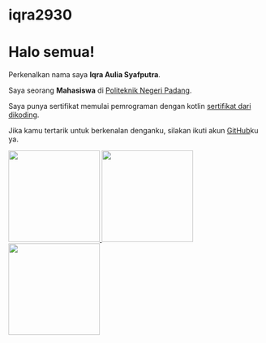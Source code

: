 # iqra2930
# Halo semua! 

Perkenalkan nama saya **Iqra Aulia Syafputra**.

Saya seorang **Mahasiswa** di [Politeknik Negeri Padang](https://www.pnp.ac.id/).

Saya punya sertifikat memulai pemrograman dengan kotlin [sertifikat dari dikoding](https://www.dicoding.com/certificates/2VX3JKY9JPYQ).

Jika kamu tertarik untuk berkenalan denganku, silakan ikuti akun [GitHub](https://github.com/iqra2930)ku ya.

<p align="left">
<a href="https://github.com/iqra2930">
  <img height="180em" src="https://github-readme-stats-eight-theta.vercel.app/api?username=iqra2930&show_icons=true&theme=algolia&include_all_commits=true&count_private=true"/>
 
</a>
<a href="https://github.com/iqra2930">
  <img height="180em" src="![Top Langs](https://github-readme-stats.vercel.app/api/top-langs/?username=IqraAulia&layout=compact)"/>
 
</a>
 <img height="180em" src="https://github-readme-stats-eight-theta.vercel.app/api/top-langs/?username=IqraAulia&layout=compact&layout=compact&theme=algolia"/>
</a>
</p>
